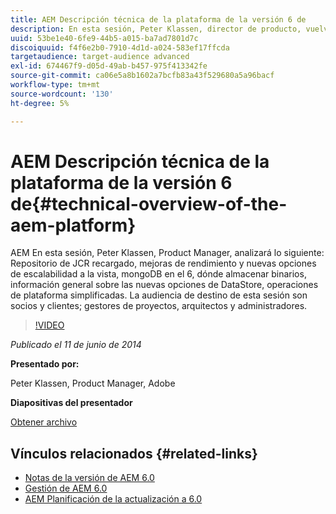 ```yaml
---
title: AEM Descripción técnica de la plataforma de la versión 6 de
description: En esta sesión, Peter Klassen, director de producto, vuelve a cargar el repositorio JCR, realiza mejoras de rendimiento y ofrece nuevas opciones de escalabilidad.
uuid: 53be1e40-6fe9-44b5-a015-ba7ad7801d7c
discoiquuid: f4f6e2b0-7910-4d1d-a024-583ef17ffcda
targetaudience: target-audience advanced
exl-id: 674467f9-d05d-49ab-b457-975f413342fe
source-git-commit: ca06e5a8b1602a7bcfb83a43f529680a5a96bacf
workflow-type: tm+mt
source-wordcount: '130'
ht-degree: 5%

---
```


# AEM Descripción técnica de la plataforma de la versión 6 de{#technical-overview-of-the-aem-platform}

AEM En esta sesión, Peter Klassen, Product Manager, analizará lo siguiente: Repositorio de JCR recargado, mejoras de rendimiento y nuevas opciones de escalabilidad a la vista, mongoDB en el 6, dónde almacenar binarios, información general sobre las nuevas opciones de DataStore, operaciones de plataforma simplificadas. La audiencia de destino de esta sesión son socios y clientes; gestores de proyectos, arquitectos y administradores.

>[!VIDEO](https://video.tv.adobe.com/v/19517/?quality=9)

*Publicado el 11 de junio de 2014*

**Presentado por:**

Peter Klassen, Product Manager, Adobe

**Diapositivas del presentador**

[Obtener archivo](assets/aem6-platform-whatsnew.pdf)

## Vínculos relacionados {#related-links}

* [Notas de la versión de AEM 6.0](http://docs.adobe.com/content/docs/en/aem/6-0/release-notes.html)
* [Gestión de AEM 6.0](http://docs.adobe.com/docs/en/aem/6-0/manage.html)
* [AEM Planificación de la actualización a 6.0](http://docs.adobe.com/content/docs/en/aem/6-0/deploy/upgrade/planning.html)

